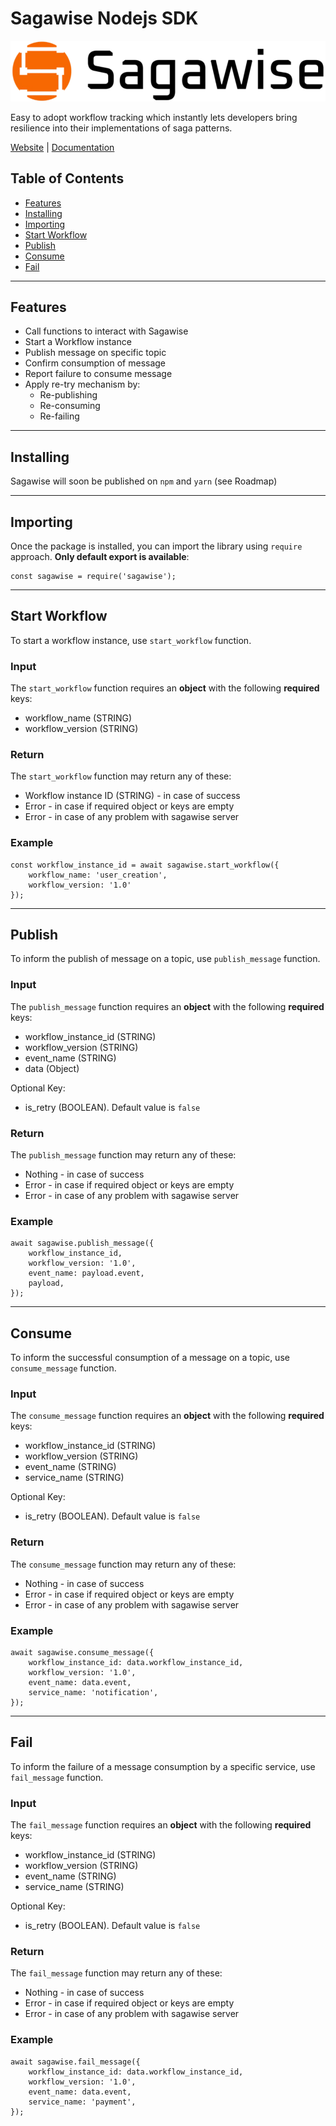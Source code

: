 # Sagawise Nodejs SDK

![sagawise platform logo](../sagawise-platform-logo-1024x641-removebg-preview.png)

Easy to adopt workflow tracking which instantly lets developers bring resilience into their implementations of saga patterns.

[Website](https://venturenox.com/work/sagawise/) | [Documentation](https://github.com/venturenox/wtfsaga/tree/main)

## Table of Contents
- [Features](#features)
- [Installing](#installing)
- [Importing](#importing)
- [Start Workflow](#start-workflow)
- [Publish](#publish)
- [Consume](#consume)
- [Fail](#fail)


---
## Features
- Call functions to interact with Sagawise
- Start a Workflow instance
- Publish message on specific topic
- Confirm consumption of message
- Report failure to consume message
- Apply re-try mechanism by:
	- Re-publishing
	- Re-consuming
	- Re-failing


---
## Installing

Sagawise will soon be published on `npm` and `yarn` (see Roadmap)

<!-- ### Using npm
```
npm install sagawise
```

### Using yarn
```
yarn add sagawise
```

### Using pnpm
```
pnpm add sagawise
``` -->


---
## Importing

Once the package is installed, you can import the library using `require` approach. **Only default export is available**:

```
const sagawise = require('sagawise');
```


---
## Start Workflow

To start a workflow instance, use `start_workflow` function.

### Input
The `start_workflow` function requires an **object** with the following **required** keys:
- workflow_name (STRING)
- workflow_version (STRING)

### Return
The `start_workflow` function may return any of these:
- Workflow instance ID (STRING) - in case of success
- Error - in case if required object or keys are empty
- Error - in case of any problem with sagawise server

### Example
```
const workflow_instance_id = await sagawise.start_workflow({
	workflow_name: 'user_creation',
	workflow_version: '1.0'
});
```


---
## Publish

To inform the publish of message on a topic, use `publish_message` function.

### Input
The `publish_message` function requires an **object** with the following **required** keys:
- workflow_instance_id (STRING)
- workflow_version (STRING)
- event_name (STRING)
- data (Object)

Optional Key:
- is_retry (BOOLEAN). Default value is `false`

### Return
The `publish_message` function may return any of these:
- Nothing - in case of success
- Error - in case if required object or keys are empty
- Error - in case of any problem with sagawise server

### Example
```
await sagawise.publish_message({
	workflow_instance_id,
	workflow_version: '1.0', 
	event_name: payload.event,
	payload,
});
```


---
## Consume

To inform the successful consumption of a message on a topic, use `consume_message` function.

### Input
The `consume_message` function requires an **object** with the following **required** keys:
- workflow_instance_id (STRING)
- workflow_version (STRING)
- event_name (STRING)
- service_name (STRING)

Optional Key:
- is_retry (BOOLEAN). Default value is `false`

### Return
The `consume_message` function may return any of these:
- Nothing - in case of success
- Error - in case if required object or keys are empty
- Error - in case of any problem with sagawise server

### Example
```
await sagawise.consume_message({ 
	workflow_instance_id: data.workflow_instance_id,
	workflow_version: '1.0', 
	event_name: data.event,
	service_name: 'notification',
});
```


---
## Fail

To inform the failure of a message consumption by a specific service, use `fail_message` function.

### Input
The `fail_message` function requires an **object** with the following **required** keys:
- workflow_instance_id (STRING)
- workflow_version (STRING)
- event_name (STRING)
- service_name (STRING)

Optional Key:
- is_retry (BOOLEAN). Default value is `false`

### Return
The `fail_message` function may return any of these:
- Nothing - in case of success
- Error - in case if required object or keys are empty
- Error - in case of any problem with sagawise server

### Example
```
await sagawise.fail_message({ 
	workflow_instance_id: data.workflow_instance_id,
	workflow_version: '1.0', 
	event_name: data.event,
	service_name: 'payment',
});
```

